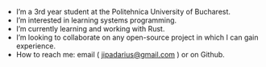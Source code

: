 - I’m a 3rd year student at the Politehnica University of Bucharest.
- I’m interested in learning systems programming.
- I’m currently learning and working with Rust.
- I’m looking to collaborate on any open-source project in which I can gain experience.
- How to reach me: email ( jipadarius@gmail.com ) or on Github.

